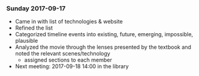 ### Sunday 2017-09-17

 * Came in with list of technologies & website
 * Refined the list
 * Categorized timeline events into existing, future, emerging, impossible, plausible
 * Analyzed the movie through the lenses presented by the textbook and noted the relevant scenes/technology
     * assigned sections to each member
 * Next meeting: 2017-09-18 14:00 in the library
